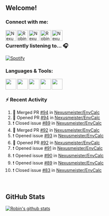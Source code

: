 
<!-- Allgemeine Notizen
	Die Icons sind unter diesen beiden Links zu finden:
	GitHub Repo: https://github.com/simple-icons/simple-icons
		> raw.githubusercontent ist erreichbar über Kontextmenü auf Bild und "Bild in neuem Tab öffnen"
	Simple Icons: https://cdn.jsdelivr.net/npm/simple-icons@3/icons/
 -->


## Welcome!

### Connect with me:
[<img align="left" alt="Nexusmeister | Twitter" width="35px" src="https://cdn.jsdelivr.net/npm/simple-icons@v3/icons/twitter.svg" />][twitter]
[<img align="left" alt="Robin Kaltenbach | Xing" width="35px" src="https://cdn.jsdelivr.net/npm/simple-icons@3.13.0/icons/xing.svg" />][xing]
[<img align="left" alt="Nexusmeister | Twitch" width="35px" src="https://simpleicons.org/icons/twitch.svg" />][twitch]
[<img align="left" alt="Robin Kaltenbach | Stack Overflow" width="35px" src="https://cdn.jsdelivr.net/npm/simple-icons@3.13.0/icons/stackoverflow.svg" />][stackOverflow]
[<img align="left" alt="Nexusmeister | Steam" width="35px" src="https://cdn.jsdelivr.net/npm/simple-icons@3.13.0/icons/steam.svg" />][steam]

<br />

### Currently listening to... 🎧

[![Spotify](https://spotify-now-playing.nexusmeister.vercel.app/api/spotify)](https://open.spotify.com/user/xkaltix?si=h_gYbj2sTlamJW9soY9fnQ)

### Languages & Tools:

<img width="35px" align="left" src="https://raw.githubusercontent.com/simple-icons/simple-icons/develop/icons/dot-net.svg" />
<img width="35px" align="left" src="https://raw.githubusercontent.com/simple-icons/simple-icons/develop/icons/csharp.svg" />
<img width="35px" align="left" src="https://raw.githubusercontent.com/simple-icons/simple-icons/develop/icons/visualstudio.svg" />
<img width="35px" align="left" src="https://raw.githubusercontent.com/simple-icons/simple-icons/develop/icons/microsoftsqlserver.svg" />
<img width="35px" align="left" src="https://github.com/simple-icons/simple-icons/blob/develop/icons/xamarin.svg" />

<br/>
<br/>

### :zap: Recent Activity
<!--START_SECTION:activity-->
1. 🎉 Merged PR [#94](https://github.com/Nexusmeister/EnvCalc/pull/94) in [Nexusmeister/EnvCalc](https://github.com/Nexusmeister/EnvCalc)
2. 💪 Opened PR [#94](https://github.com/Nexusmeister/EnvCalc/pull/94) in [Nexusmeister/EnvCalc](https://github.com/Nexusmeister/EnvCalc)
3. ❗️ Closed issue [#89](https://github.com/Nexusmeister/EnvCalc/issues/89) in [Nexusmeister/EnvCalc](https://github.com/Nexusmeister/EnvCalc)
4. 🎉 Merged PR [#92](https://github.com/Nexusmeister/EnvCalc/pull/92) in [Nexusmeister/EnvCalc](https://github.com/Nexusmeister/EnvCalc)
5. ❗️ Opened issue [#93](https://github.com/Nexusmeister/EnvCalc/issues/93) in [Nexusmeister/EnvCalc](https://github.com/Nexusmeister/EnvCalc)
6. 💪 Opened PR [#92](https://github.com/Nexusmeister/EnvCalc/pull/92) in [Nexusmeister/EnvCalc](https://github.com/Nexusmeister/EnvCalc)
7. ❗️ Opened issue [#91](https://github.com/Nexusmeister/EnvCalc/issues/91) in [Nexusmeister/EnvCalc](https://github.com/Nexusmeister/EnvCalc)
8. ❗️ Opened issue [#90](https://github.com/Nexusmeister/EnvCalc/issues/90) in [Nexusmeister/EnvCalc](https://github.com/Nexusmeister/EnvCalc)
9. ❗️ Opened issue [#89](https://github.com/Nexusmeister/EnvCalc/issues/89) in [Nexusmeister/EnvCalc](https://github.com/Nexusmeister/EnvCalc)
10. ❗️ Closed issue [#83](https://github.com/Nexusmeister/EnvCalc/issues/83) in [Nexusmeister/EnvCalc](https://github.com/Nexusmeister/EnvCalc)
<!--END_SECTION:activity-->
 
 <br/>

## GitHub Stats
[![Robin's github stats](https://github-readme-stats.vercel.app/api?username=nexusmeister&count_private=true&show_icons=true&theme=dark)](https://github.com/anuraghazra/github-readme-stats)

[twitter]: https://twitter.com/nexxusmeister
[xing]: https://www.xing.com/profile/Robin_Kaltenbach3
[twitch]: https://www.twitch.tv/nexusmeister
[stackOverflow]: https://stackoverflow.com/users/10840553/robin-kaltenbach
[steam]: https://steamcommunity.com/id/nexusmeister
